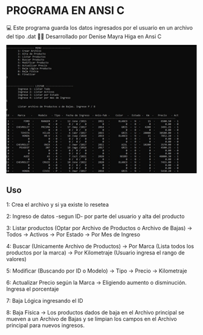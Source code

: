# PROGRAMA EN ANSI C

:computer: Este programa guarda los datos ingresados por el usuario en un archivo del tipo .dat 
:raising_hand_woman: Desarrollado por Denise Mayra Higa en Ansi C

<img src="./tpfinalc.jpeg" alt="Imagen de consola">


## Uso

1: Crea el archivo y si ya existe lo resetea

2: Ingreso de datos -segun ID- por parte del usuario y alta del producto

3: Listar productos (Optar por Archivo de Productos o Archivo de Bajas)
    -> Todos
    -> Activos
    -> Por Estado
    -> Por Mes de Ingreso

4: Buscar (Unicamente Archivo de Productos)
    -> Por Marca (Lista todos los productos por la marca)
    -> Por Kilometraje (Usuario ingresa el rango de valores)

5: Modificar (Buscando por ID o Modelo)
    -> Tipo
    -> Precio
    -> Kilometraje

6: Actualizar Precio según la Marca
    -> Eligiendo aumento o disminución. Ingresa el porcentaje

7: Baja Lógica ingresando el ID 

8: Baja Física 
    -> Los productos dados de baja en el Archivo principal se mueven a un Archivo de Bajas y se limpian los campos en el Archivo principal para nuevos ingresos.


